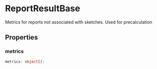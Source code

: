 # ReportResultBase

Metrics for reports not associated with sketches. Used for precalculation

## Properties

### metrics

```ts
metrics: object[];
```
